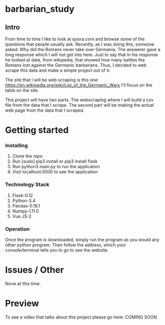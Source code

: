 # barbarian_study
## Intro

From time to time I like to look at quora.com and browse some of the questions
that people usually ask. Recently, as I was doing this, someone asked: Why
did the Romans never take over Germania. The answerer gave a long response which
I will not get into here. Just to say that in his response he looked at data, from
wikipedia, that showed how many battles the Romans lost against the Germanic
barbarians. Thus, I decided to web scrape this data and make a simple project
out of it.

The site that I will be web scraping is this one:
https://en.wikipedia.org/wiki/List_of_the_Germanic_Wars
I'll focus on the table on the site.

This project will have two parts. The webscraping where I will build a csv file
from the data that I scrape. The second part will be making the actual web page
from the data that I scraped.

# Getting started
### Installing

1. Clone the repo
2. Run [sudo] pip3 install or pip3 install flask
3. Run python3 main.py to run the application
6. Visit localhost:5000 to see the application

### Technology Stack

1. Flask-0.12
2. Python-3.4
3. Pandas-0.18.1
4. Numpy-1.11.0
5. Vue.JS-2

### Operation

Once the program is downloaded, simply run the program as you would any other python program.
Then follow the address, which your console/terminal tells you to go to see the
website.

# Issues / Other

None at this time.

# Preview

To see a video that talks about this project please go here: COMING SOON
